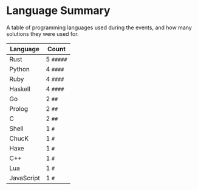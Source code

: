 # Language Summary

A table of programming languages used during the events, and how many solutions they were used for.

| Language   | Count     |
| ---------- | --------- |
| Rust       | 5 `#####` |
| Python     | 4 `####`  |
| Ruby       | 4 `####`  |
| Haskell    | 4 `####`  |
| Go         | 2 `##`    |
| Prolog     | 2 `##`    |
| C          | 2 `##`    |
| Shell      | 1 `#`     |
| ChucK      | 1 `#`     |
| Haxe       | 1 `#`     |
| C++        | 1 `#`     |
| Lua        | 1 `#`     |
| JavaScript | 1 `#`     |
